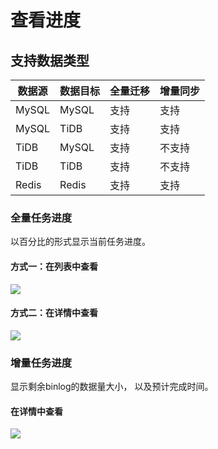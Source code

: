 # 查看进度

## 支持数据类型

| 数据源 | 数据目标 | 全量迁移 | 增量同步 |
|--------|----------|--------|--------|
| MySQL  | MySQL    | 支持     | 支持     |
| MySQL  | TiDB     | 支持     | 支持     |
| TiDB   | MySQL    | 支持     | 不支持   |
| TiDB   | TiDB     | 支持     | 不支持   |
| Redis  | Redis    | 支持     | 支持     |
### 全量任务进度

以百分比的形式显示当前任务进度。

####  方式一：在列表中查看

![](http://udts-doc.cn-bj.ufileos.com/transfer/progress/progress-list.png)

####  方式二：在详情中查看

![](http://udts-doc.cn-bj.ufileos.com/transfer/progress/progress-details.png)

### 增量任务进度

显示剩余binlog的数据量大小， 以及预计完成时间。

#### 在详情中查看

![](http://udts-doc.cn-bj.ufileos.com/transfer/progress/progress_inc.png)
